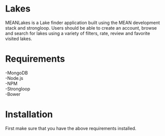 Lakes
=====
MEANLakes is a Lake finder application built using the MEAN development stack and strongloop.  Users should be able to create an account, browse and search for lakes using a variety of filters, rate, review and favorite visited lakes.

Requirements
============
-MongoDB<br>
-Node.js<br>
-NPM<br>
-Strongloop<br>
-Bower<br>

Installation
============
First make sure that you have the above requirements installed.
